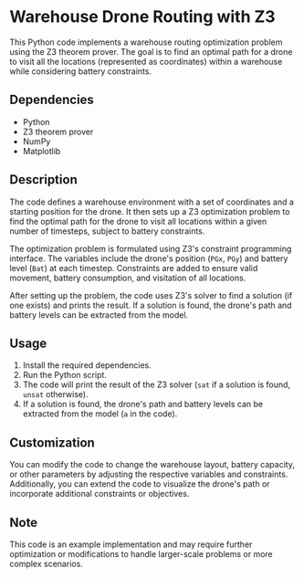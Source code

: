 # Warehouse Drone Routing with Z3

This Python code implements a warehouse routing optimization problem using the Z3 theorem prover. The goal is to find an optimal path for a drone to visit all the locations (represented as coordinates) within a warehouse while considering battery constraints.

## Dependencies

- Python
- Z3 theorem prover
- NumPy
- Matplotlib

## Description

The code defines a warehouse environment with a set of coordinates and a starting position for the drone. It then sets up a Z3 optimization problem to find the optimal path for the drone to visit all locations within a given number of timesteps, subject to battery constraints.

The optimization problem is formulated using Z3's constraint programming interface. The variables include the drone's position (`PGx`, `PGy`) and battery level (`Bat`) at each timestep. Constraints are added to ensure valid movement, battery consumption, and visitation of all locations.

After setting up the problem, the code uses Z3's solver to find a solution (if one exists) and prints the result. If a solution is found, the drone's path and battery levels can be extracted from the model.

## Usage

1. Install the required dependencies.
2. Run the Python script.
3. The code will print the result of the Z3 solver (`sat` if a solution is found, `unsat` otherwise).
4. If a solution is found, the drone's path and battery levels can be extracted from the model (`a` in the code).

## Customization

You can modify the code to change the warehouse layout, battery capacity, or other parameters by adjusting the respective variables and constraints. Additionally, you can extend the code to visualize the drone's path or incorporate additional constraints or objectives.

## Note

This code is an example implementation and may require further optimization or modifications to handle larger-scale problems or more complex scenarios.